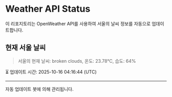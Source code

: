 
# Weather API Status

이 리포지토리는 OpenWeather API를 사용하여 서울의 날씨 정보를 자동으로 업데이트합니다.

## 현재 서울 날씨
> 서울의 현재 날씨: broken clouds, 온도: 23.78°C, 습도: 64%

⏳ 업데이트 시간: 2025-10-16 04:16:44 (UTC)

---
자동 업데이트 봇에 의해 관리됩니다.
